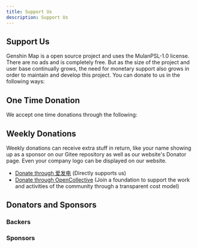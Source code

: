 ```yaml
---
title: Support Us
description: Support Us
---
```


## Support Us

Genshin Map is a open source project and uses the MulanPSL-1.0 license. There are no ads and is completely free. But as the size of the project and user base continually grows, the need for monetary support also grows in order to maintain and develop this project. You can donate to us in the following ways:

## One Time Donation

We accept one time donations through the following:

<Sponsorship></Sponsorship>

## Weekly Donations

Weekly donations can receive extra stuff in return, like your name showing up as a sponsor on our Gitee repository as well as our website's Donator page. Even your company logo can be displayed on our website.

- [Donate through 爱发电](https://afdian.net/@yuanshenditu 'https://afdian.net/@yuanshenditu') (Directly supports us)
- [Donate through OpenCollective](https://opencollective.com/genshinmap 'https://opencollective.com/genshinmap') (Join a foundation to support the work and activities of the community through a transparent cost model)

## Donators and Sponsors

### Backers

<Backers></Backers>

### Sponsors

<el-empty description="You can contact us at yuanshenmap@gmail.com"></el-empty>
